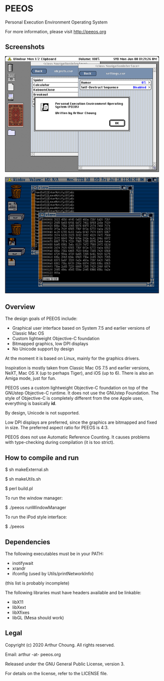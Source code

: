 # PEEOS

Personal Execution Environment Operating System

For more information, please visit http://peeos.org



## Screenshots

![Mac Screenshot](Screenshots/peeos-screenshot-1-mac.png)

![Amiga Screenshot](Screenshots/peeos-screenshot-2-amiga.png)



## Overview

The design goals of PEEOS include:

  * Graphical user interface based on System 7.5 and earlier versions of Classic Mac OS
  * Custom lightweight Objective-C foundation
  * Bitmapped graphics, low DPI displays
  * No Unicode support by design

At the moment it is based on Linux, mainly for the graphics drivers.

Inspiration is mostly taken from Classic Mac OS 7.5 and earlier versions, NeXT, Mac OS X (up to perhaps Tiger), and iOS (up to 6). There is also an Amiga mode, just for fun.

PEEOS uses a custom lightweight Objective-C foundation on top of the GNUstep Objective-C runtime. It does not use the GNUstep Foundation. The style of Objective-C is completely different from the one Apple uses, everything is basically **id**.

By design, Unicode is not supported.

Low DPI displays are preferred, since the graphics are bitmapped and fixed in size. The preferred aspect ratio for PEEOS is 4:3. 

PEEOS does not use Automatic Reference Counting. It causes problems with type-checking during compilation (it is too strict).



## How to compile and run

$ sh makeExternal.sh

$ sh makeUtils.sh

$ perl build.pl

To run the window manager:

$ ./peeos runWindowManager

To run the iPod style interface:

$ ./peeos



## Dependencies

The following executables must be in your PATH:

  * inotifywait
  * xrandr
  * ifconfig (used by Utils/printNetworkInfo)

(this list is probably incomplete)

The following libraries must have headers available and be linkable:

  * libX11
  * libXext
  * libXfixes
  * libGL (Mesa should work)



## Legal

Copyright (c) 2020 Arthur Choung. All rights reserved.

Email: arthur -at- peeos.org

Released under the GNU General Public License, version 3.

For details on the license, refer to the LICENSE file.

